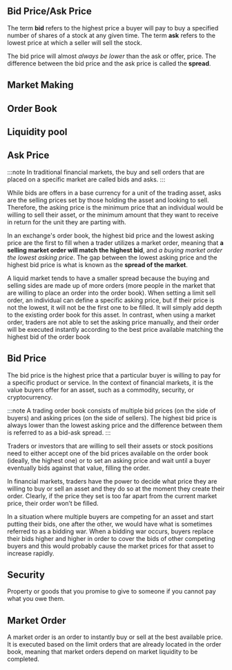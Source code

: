 ## Bid Price/Ask Price

The term **bid** refers to the highest price a buyer will pay to buy a specified number of shares of a stock at any given time.
The term **ask** refers to the lowest price at which a seller will sell the stock.

The bid price will almost _always be lower_ than the ask or offer, price.
The difference between the bid price and the ask price is called the **spread**.

## Market Making

## Order Book

## Liquidity pool

## Ask Price

:::note
In traditional financial markets, the buy and sell orders that are placed on a specific market are called bids and asks.
:::

While bids are offers in a base currency for a unit of the trading asset,
asks are the selling prices set by those holding the asset and looking to sell.
Therefore, the asking price is the minimum price that an individual would be willing to sell their asset,
or the minimum amount that they want to receive in return for the unit they are parting with.

In an exchange's order book, the highest bid price and the lowest asking price are the first to fill when a
trader utilizes a market order, meaning that **a selling market order will match the highest bid**,
and _a buying market order the lowest asking price_.
The gap between the lowest asking price and the highest bid price is what is known as the **spread of the market**.

A liquid market tends to have a smaller spread because the buying and selling sides are made up of more orders
(more people in the market that are willing to place an order into the order book).
When setting a limit sell order, an individual can define a specific asking price,
but if their price is not the lowest, it will not be the first one to be filled.
It will simply add depth to the existing order book for this asset. In contrast, when using a market order,
traders are not able to set the asking price manually, and their order will be executed instantly according to
the best price available matching the highest bid of the order book

## Bid Price

The bid price is the highest price that a particular buyer is willing to pay for a specific product or service.
In the context of financial markets, it is the value buyers offer for an asset,
such as a commodity, security, or cryptocurrency.

:::note
A trading order book consists of multiple bid prices (on the side of buyers) and asking prices (on the side of sellers).
The highest bid price is always lower than the lowest asking price and the difference between them is referred to as a bid-ask spread.
:::

Traders or investors that are willing to sell their assets or stock positions need to either accept one of the bid
prices available on the order book (ideally, the highest one) or to set an asking price and wait until
a buyer eventually bids against that value, filling the order.

In financial markets, traders have the power to decide what price they are willing to buy or sell an asset
and they do so at the moment they create their order.
Clearly, if the price they set is too far apart from the current market price, their order won’t be filled.

In a situation where multiple buyers are competing for an asset and start putting their bids,
one after the other, we would have what is sometimes referred to as a bidding war.
When a bidding war occurs, buyers replace their bids higher and higher in order to cover the bids of other
competing buyers and this would probably cause the market prices for that asset to increase rapidly.

## Security

Property or goods that you promise to give to someone if you cannot pay what you owe them.

## Market Order

A market order is an order to instantly buy or sell at the best available price.
It is executed based on the limit orders that are already located in the order book,
meaning that market orders depend on market liquidity to be completed.
